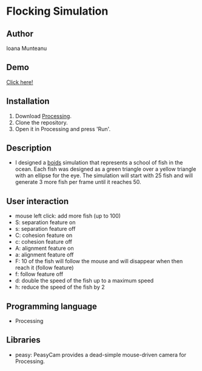 # Flocking Simulation

## Author
Ioana Munteanu

## Demo
[Click here!](https://www.youtube.com/watch?v=h5s_Ff2kHNM)

## Installation
1. Download [Processing](https://processing.org/download/).
2. Clone the repository.
3. Open it in Processing and press 'Run'.

## Description
 - I designed a [boids](https://en.wikipedia.org/wiki/Boids) simulation that represents a school of fish in the ocean. Each fish was designed as a green triangle over a yellow triangle with an ellipse for the eye. The simulation will start with 25 fish and will generate 3 more fish per frame until it reaches 50.
 
## User interaction
 - mouse left click: add more fish (up to 100)
 - S: separation feature on
 - s: separation feature off
 - C: cohesion feature on
 - c: cohesion feature off
 - A: alignment feature on
 - a: alignment feature off
 - F: 10 of the fish will follow the mouse and will disappear when then reach it (follow feature)
 - f: follow feature off
 - d: double the speed of the fish up to a maximum speed
 - h: reduce the speed of the fish by 2

## Programming language
- Processing 

## Libraries 
 - peasy: PeasyCam provides a dead-simple mouse-driven camera for Processing.

